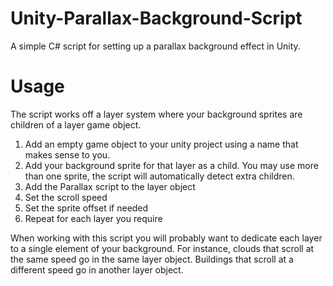 # Unity-Parallax-Background-Script
A simple C# script for setting up a parallax background effect in Unity.

# Usage
The script works off a layer system where your background sprites are children of a layer game object.
1. Add an empty game object to your unity project using a name that makes sense to you.
2. Add your background sprite for that layer as a child. You may use more than one sprite, the script will automatically detect extra children.
3. Add the Parallax script to the layer object
4. Set the scroll speed
5. Set the sprite offset if needed
6. Repeat for each layer you require

When working with this script you will probably want to dedicate each layer to a single element of your background. For instance, clouds that scroll at the same speed go in the same layer object. Buildings that scroll at a different speed go in another layer object.
